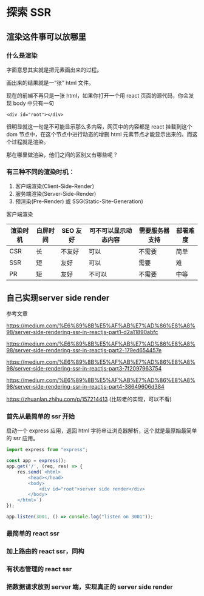 # 探索 SSR
## 渲染这件事可以放哪里

### 什么是渲染
字面意思其实就是把元素画出来的过程。

画出来的结果就是一“张” html 文件。

现在的前端不再只是一张 html，如果你打开一个用 react 页面的源代码，你会发现 body 中只有一句

`<div id="root"></div>`

很明显就这一句是不可能显示那么多内容，网页中的内容都是 react 挂载到这个 dom 节点中，在这个节点中进行动态的增删 html 元素节点才能显示出来的。而这个过程就是渲染。

那在哪里做渲染，他们之间的区别又有哪些呢？

### 有三种不同的渲染时机：

1. 客户端渲染(Client-Side-Render)
2. 服务端渲染(Server-Side-Render)
3. 预渲染(Pre-Render) 或 SSG(Static-Site-Generation) 

客户端渲染

| 渲染时机 | 白屏时间 | SEO 友好 | 可不可以显示动态内容 | 需要服务器支持 | 部署难度 |
| ------- | -------- | --------| ------------------ | ------------- | -------- |
| CSR     |    长    |  不友好  |        可以        |     不需要     |   简单   |
| SSR     |    短    |  友好    |        可以        |      需要     |    难    |
| PR      |    短    |  友好    |       不可以       |     不需要     |   中等   |

## 自己实现server side render
参考文章

https://medium.com/%E6%89%8B%E5%AF%AB%E7%AD%86%E8%A8%98/server-side-rendering-ssr-in-reactjs-part1-d2a11890abfc

https://medium.com/%E6%89%8B%E5%AF%AB%E7%AD%86%E8%A8%98/server-side-rendering-ssr-in-reactjs-part2-179ed654457e

https://medium.com/%E6%89%8B%E5%AF%AB%E7%AD%86%E8%A8%98/server-side-rendering-ssr-in-reactjs-part3-7f2097963754

https://medium.com/%E6%89%8B%E5%AF%AB%E7%AD%86%E8%A8%98/server-side-rendering-ssr-in-reactjs-part4-38649606d384

https://zhuanlan.zhihu.com/p/157214413 (比较老的实现，可以不看)

### 首先从最简单的 ssr 开始
启动一个 express 应用，返回 html 字符串让浏览器解析，这个就是最原始最简单的 ssr 应用。

``` js
import express from "express";

const app = express();
app.get('/', (req, res) => {
    res.send(`<html>
        <head></head>
        <body>
            <div id="root">server side render</div>
        </body>
    </html>`)
});

app.listen(3001, () => console.log("listen on 3001"));
```

### 最简单的 react ssr

### 加上路由的 react ssr，同构

### 有状态管理的 react ssr

### 把数据请求放到 server 端，实现真正的 server side render

